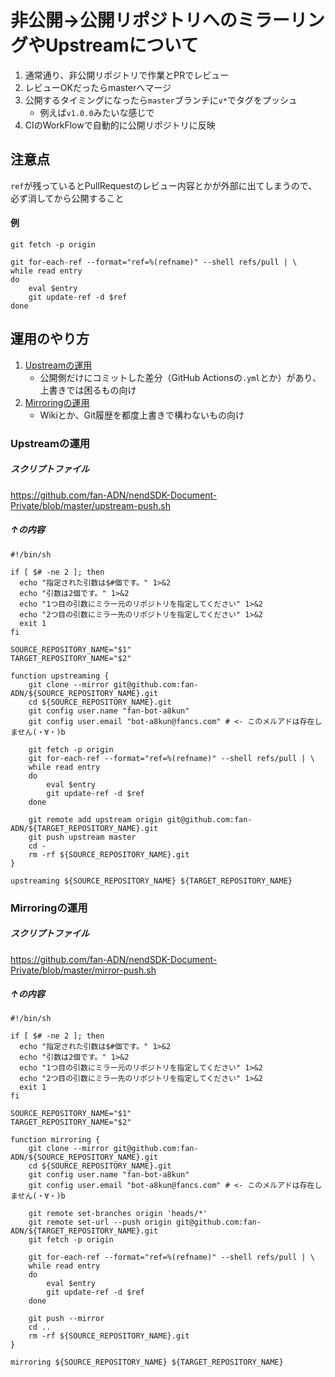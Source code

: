# 非公開→公開リポジトリへのミラーリングやUpstreamについて

1. 通常通り、非公開リポジトリで作業とPRでレビュー
1. レビューOKだったらmasterへマージ
1. 公開するタイミングになったら`master`ブランチに`v*`でタグをプッシュ
   - 例えば`v1.0.0`みたいな感じで
1. CIのWorkFlowで自動的に公開リポジトリに反映

## 注意点

`ref`が残っているとPullRequestのレビュー内容とかが外部に出てしまうので、必ず消してから公開すること

#### 例
```shell
git fetch -p origin

git for-each-ref --format="ref=%(refname)" --shell refs/pull | \
while read entry
do
    eval $entry
    git update-ref -d $ref
done
```

## 運用のやり方

1. [Upstreamの運用](#upstream)
    - 公開側だけにコミットした差分（GitHub Actionsの`.yml`とか）があり、上書きでは困るもの向け
1. [Mirroringの運用](#mirroring)
    - Wikiとか、Git履歴を都度上書きで構わないもの向け

<a name="upstream"></a>
### Upstreamの運用

##### スクリプトファイル
https://github.com/fan-ADN/nendSDK-Document-Private/blob/master/upstream-push.sh

##### ↑の内容
```shell
#!/bin/sh

if [ $# -ne 2 ]; then
  echo "指定された引数は$#個です。" 1>&2
  echo "引数は2個です。" 1>&2
  echo "1つ目の引数にミラー元のリポジトリを指定してください" 1>&2
  echo "2つ目の引数にミラー先のリポジトリを指定してください" 1>&2
  exit 1
fi

SOURCE_REPOSITORY_NAME="$1"
TARGET_REPOSITORY_NAME="$2"

function upstreaming {
    git clone --mirror git@github.com:fan-ADN/${SOURCE_REPOSITORY_NAME}.git
    cd ${SOURCE_REPOSITORY_NAME}.git
    git config user.name "fan-bot-a8kun"
    git config user.email "bot-a8kun@fancs.com" # <- このメルアドは存在しません(・∀・)b

    git fetch -p origin
    git for-each-ref --format="ref=%(refname)" --shell refs/pull | \
    while read entry
    do
        eval $entry
        git update-ref -d $ref
    done

    git remote add upstream origin git@github.com:fan-ADN/${TARGET_REPOSITORY_NAME}.git
    git push upstream master
    cd -
    rm -rf ${SOURCE_REPOSITORY_NAME}.git
}

upstreaming ${SOURCE_REPOSITORY_NAME} ${TARGET_REPOSITORY_NAME}
```


<a name="mirroring"></a>
### Mirroringの運用

##### スクリプトファイル
https://github.com/fan-ADN/nendSDK-Document-Private/blob/master/mirror-push.sh

##### ↑の内容
```shell
#!/bin/sh

if [ $# -ne 2 ]; then
  echo "指定された引数は$#個です。" 1>&2
  echo "引数は2個です。" 1>&2
  echo "1つ目の引数にミラー元のリポジトリを指定してください" 1>&2
  echo "2つ目の引数にミラー先のリポジトリを指定してください" 1>&2
  exit 1
fi

SOURCE_REPOSITORY_NAME="$1"
TARGET_REPOSITORY_NAME="$2"

function mirroring {
    git clone --mirror git@github.com:fan-ADN/${SOURCE_REPOSITORY_NAME}.git
    cd ${SOURCE_REPOSITORY_NAME}.git
    git config user.name "fan-bot-a8kun"
    git config user.email "bot-a8kun@fancs.com" # <- このメルアドは存在しません(・∀・)b

    git remote set-branches origin 'heads/*'
    git remote set-url --push origin git@github.com:fan-ADN/${TARGET_REPOSITORY_NAME}.git
    git fetch -p origin

    git for-each-ref --format="ref=%(refname)" --shell refs/pull | \
    while read entry
    do
        eval $entry
        git update-ref -d $ref
    done

    git push --mirror
    cd ..
    rm -rf ${SOURCE_REPOSITORY_NAME}.git
}

mirroring ${SOURCE_REPOSITORY_NAME} ${TARGET_REPOSITORY_NAME}
```
